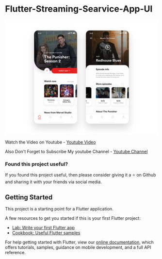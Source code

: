 # Flutter-Streaming-Searvice-App-UI

![](assets/images/preview.png)

Watch the Video on Youtube - [Youtube Video](https://youtu.be/ivHoUxoyIQw)

Also Don't Forget to Subscribe My youtube Channel - [Youtube Channel](https://www.youtube.com/channel/UC9dwxEAvy-zCMAS7rdox46w)

### Found this project useful?

If you found this project useful, then please consider giving it a :star: on Github and sharing it with your friends via social media.

## Getting Started

This project is a starting point for a Flutter application.

A few resources to get you started if this is your first Flutter project:

- [Lab: Write your first Flutter app](https://flutter.io/docs/get-started/codelab)
- [Cookbook: Useful Flutter samples](https://flutter.io/docs/cookbook)

For help getting started with Flutter, view our 
[online documentation](https://flutter.io/docs), which offers tutorials, 
samples, guidance on mobile development, and a full API reference.
